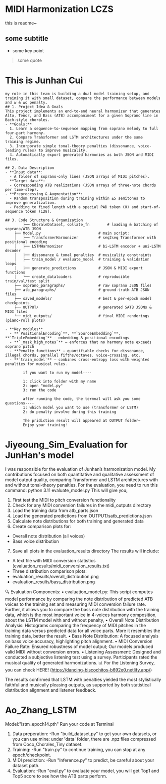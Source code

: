 # MIDI Harmonization LCZS
this is readme~

## some subtitle
* some key point
> some quote

# This is Junhan Cui
    my role in this team is building a dual model training setup, and training it with small dataset, compare the performance between models and w & wo penalty.
    ## 1. Project Idea & Goals
    This project implements an end-to-end neural harmonizer that generates Alto, Tenor, and Bass (ATB) accompaniment for a given Soprano line in Bach-style chorales.  
    - **Goals:**  
      1. Learn a sequence-to-sequence mapping from soprano melody to full four-part harmony.  
      2. Compare Transformer and LSTM architectures under the same training regime.  
      3. Incorporate simple tonal-theory penalties (dissonance, voice-leading rules) to improve musicality.  
      4. Automatically export generated harmonies as both JSON and MIDI files.

    ## 2. Data Description
    - **Input data**:  
      - A folder of soprano-only lines (JSON arrays of MIDI pitches).  
    - **Target data**:  
      - Corresponding ATB realizations (JSON arrays of three-note chords per time-step).  
    - **Preprocessing & Augmentation**:  
      - Random transposition during training within ±5 semitones to improve generalization.  
      - Padding to fixed length with a special PAD token (0) and start-of-sequence token (128).

    ## 3. Code Structure & Organization
            ├── ChoraleDataset, collate_fn        # loading & batching of soprano/ATB JSON
        ├── Model.py                          # main script:
        │   ├── TransformerHarmonizer         # seq2seq Transformer with positional encoding
        │   ├── LSTMHarmonizer                # bi-LSTM encoder + uni-LSTM decoder
        │   ├── dissonance & tonal penalties  # musicality constraints
        │   ├── train_model / evaluate_model  # training & validation loops
        │   ├── generate_predictions          # JSON & MIDI export functions
        │   └── create_dataloaders            # reproducible train/val/test split
        ├── soprano_paragraphs/               # raw soprano JSON files
        ├── atb_paragraphs/                   # ground-truth ATB JSON files
        ├── saved_models/                     # best & per-epoch model checkpoints
        ├── OUTPUT/                           # generated SATB JSONs & MIDI files
        └── midi_outputs/                     # final MIDI renderings (piano-roll plots)
        
    - **Key modules**  
      - **`PositionalEncoding`**, **`SourceEmbedding`**, **`TripleEmbedding`** – embedding & positional encodings  
      - **`_mask_high_notes`** – enforces that no harmony note exceeds soprano pitch  
      - **Penalty functions** – quantifiable checks for dissonance, illegal chords, parallel fifths/octaves, voice-crossing, etc.  
      - **`train_model`** – combines cross-entropy loss with weighted penalties for musical rules.  

            if you want to run my model----

            1: click into folder with my name
            2: open "model.py"
            3: run the code

            after running the code, the termnal will ask you some questions----
            1: which model you want to use (transformer or LSTM)
            2: do penalty involve during this training

            The pridiction result will appeared at OUTPUT folder~
            Enjoy your training!

# Jiyeoung_Sim_Evaluation for JunHan's model
I was responsible for the evaluation of Junhan’s harmonization model. My contributions focused on both quantitative and qualitative assessment of model output quality, comparing Transformer and LSTM architectures with and without tonal-theory penalties.
For the evaluation, you need to run this command: python 3.11 evaluate_model.py
This will give you, 
1) First test the MIDI to pitch conversion functionality
2) Check for any MIDI conversion failures in the midi_outputs directory
3) Load the training data from atb_parts.json
4) Load the generated predictions from OUTPUT/satb_predictions.json
5) Calculate note distributions for both training and generated data
6) Create comparison plots for:
- Overall note distribution (all voices)
- Bass voice distribution

7) Save all plots in the evaluation_results directory
The results will include:
- A text file with MIDI conversion statistics (evaluation_results/midi_conversion_results.txt)
- Three distribution comparison plots:
- evaluation_results/overall_distribution.png
- evaluation_results/bass_distribution.png

🔍 Evaluation Components:
	•	evaluation_model.py: This script computes model performance by comparing the note distribution of predicted ATB voices to the training set and measuring MIDI conversion failure rate. Further, it allows you to compare the bass note distribution with the training data, which is the most important voice in 4-voices harmony composition, about the LSTM model with and without penalty,
	•	Overall Note Distribution Analysis: Histograms comparing the frequency of MIDI pitches in the training data versus predicted data for all voice parts. More it resembles the training data, better the result.
	•	Bass Note Distribution: A focused analysis on bass voice accuracy, highlighting pitch alignment.
	•	MIDI Conversion Failure Rate: Ensured robustness of model output; Our models produced valid MIDI without conversion errors.
	•	Listening Assessment: Designed and conducted a subjective listening test using a survey. Participants rated the musical quality of generated harmonizations. 
  📊 For the Listening Survey, you can check HERE! (https://dancing-biscochitos-b692e0.netlify.app/) 

The results confirmed that LSTM with penalties yielded the most stylistically faithful and musically pleasing outputs, as supported by both statistical distribution alignment and listener feedback.

# Ao_Zhang_LSTM

Model:"lstm_epoch14.pth"
Run your code at Terminal

1. Data preperation:
-Run "build_dataset.py" to get your own datasets, or you can use mine: under 'data' folder, there are .npz files compressed from Coco_Chorales_Tiny dataset.
2. Training:
-Run "train.py" to continue training, you can stop at any epoch/checkpoint. 
3. MIDI prediction:
-Run "Inference.py" to predict, be careful about your dataset path.
4. Evaluation:
-Run "eval.py" to evaluate your model, you will get Top1 and Top5 score to see how the ATB parts perform.
